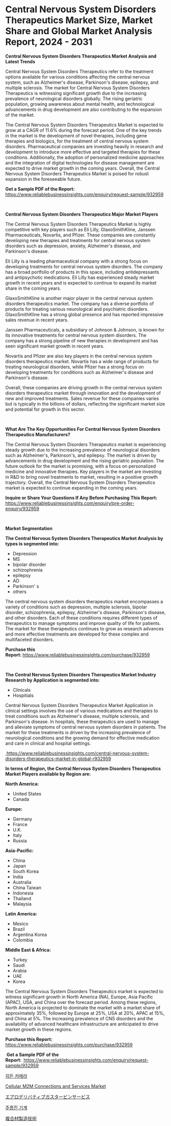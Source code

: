 <p><h1>Central Nervous System Disorders Therapeutics Market Size, Market Share and Global Market Analysis Report, 2024 - 2031</h1></p><p><strong>Central Nervous System Disorders Therapeutics Market Analysis and Latest Trends</strong></p>
<p><p>Central Nervous System Disorders Therapeutics refer to the treatment options available for various conditions affecting the central nervous system, such as Alzheimer's disease, Parkinson's disease, epilepsy, and multiple sclerosis. The market for Central Nervous System Disorders Therapeutics is witnessing significant growth due to the increasing prevalence of neurological disorders globally. The rising geriatric population, growing awareness about mental health, and technological advancements in drug development are also contributing to the expansion of the market.</p><p>The Central Nervous System Disorders Therapeutics Market is expected to grow at a CAGR of 11.6% during the forecast period. One of the key trends in the market is the development of novel therapies, including gene therapies and biologics, for the treatment of central nervous system disorders. Pharmaceutical companies are investing heavily in research and development to introduce more effective and targeted therapies for these conditions. Additionally, the adoption of personalized medicine approaches and the integration of digital technologies for disease management are expected to drive market growth in the coming years. Overall, the Central Nervous System Disorders Therapeutics Market is poised for robust expansion in the foreseeable future.</p></p>
<p><strong>Get a Sample PDF of the Report:&nbsp;</strong> <a href="https://www.reliablebusinessinsights.com/enquiry/request-sample/932959">https://www.reliablebusinessinsights.com/enquiry/request-sample/932959</a></p>
<p>&nbsp;</p>
<p><strong>Central Nervous System Disorders Therapeutics Major Market Players</strong></p>
<p><p>The Central Nervous System Disorders Therapeutics Market is highly competitive with key players such as Eli Lilly, GlaxoSmithKline, Janssen Pharmaceuticals, Novartis, and Pfizer. These companies are constantly developing new therapies and treatments for central nervous system disorders such as depression, anxiety, Alzheimer's disease, and Parkinson's disease.</p><p>Eli Lilly is a leading pharmaceutical company with a strong focus on developing treatments for central nervous system disorders. The company has a broad portfolio of products in this space, including antidepressants and antipsychotic medications. Eli Lilly has experienced steady market growth in recent years and is expected to continue to expand its market share in the coming years.</p><p>GlaxoSmithKline is another major player in the central nervous system disorders therapeutics market. The company has a diverse portfolio of products for treating various neurological and psychiatric disorders. GlaxoSmithKline has a strong global presence and has reported impressive sales revenue in recent years.</p><p>Janssen Pharmaceuticals, a subsidiary of Johnson & Johnson, is known for its innovative treatments for central nervous system disorders. The company has a strong pipeline of new therapies in development and has seen significant market growth in recent years.</p><p>Novartis and Pfizer are also key players in the central nervous system disorders therapeutics market. Novartis has a wide range of products for treating neurological disorders, while Pfizer has a strong focus on developing treatments for conditions such as Alzheimer's disease and Parkinson's disease.</p><p>Overall, these companies are driving growth in the central nervous system disorders therapeutics market through innovation and the development of new and improved treatments. Sales revenue for these companies varies but is typically in the billions of dollars, reflecting the significant market size and potential for growth in this sector.</p></p>
<p>&nbsp;</p>
<p><strong>What Are The Key Opportunities For Central Nervous System Disorders Therapeutics Manufacturers?</strong></p>
<p><p>The Central Nervous System Disorders Therapeutics market is experiencing steady growth due to the increasing prevalence of neurological disorders such as Alzheimer's, Parkinson's, and epilepsy. The market is driven by advancements in drug development and the rising geriatric population. The future outlook for the market is promising, with a focus on personalized medicine and innovative therapies. Key players in the market are investing in R&D to bring novel treatments to market, resulting in a positive growth trajectory. Overall, the Central Nervous System Disorders Therapeutics market is expected to continue expanding in the coming years.</p></p>
<p><strong>Inquire or Share Your Questions If Any Before Purchasing This Report:</strong> <a href="https://www.reliablebusinessinsights.com/enquiry/pre-order-enquiry/932959">https://www.reliablebusinessinsights.com/enquiry/pre-order-enquiry/932959</a></p>
<p>&nbsp;</p>
<p><strong>Market Segmentation</strong></p>
<p><strong>The Central Nervous System Disorders Therapeutics Market Analysis by types is segmented into:</strong></p>
<p><ul><li>Depression</li><li>MS</li><li>bipolar disorder</li><li>schizophrenia</li><li>epilepsy</li><li>AD</li><li>Parkinson' s</li><li>others</li></ul></p>
<p><p>The central nervous system disorders therapeutics market encompasses a variety of conditions such as depression, multiple sclerosis, bipolar disorder, schizophrenia, epilepsy, Alzheimer's disease, Parkinson's disease, and other disorders. Each of these conditions requires different types of therapeutics to manage symptoms and improve quality of life for patients. The market for these therapeutics continues to grow as research advances and more effective treatments are developed for these complex and multifaceted disorders.</p></p>
<p><strong>Purchase this Report:&nbsp;</strong><a href="https://www.reliablebusinessinsights.com/purchase/932959">https://www.reliablebusinessinsights.com/purchase/932959</a></p>
<p>&nbsp;</p>
<p><strong>The Central Nervous System Disorders Therapeutics Market Industry Research by Application is segmented into:</strong></p>
<p><ul><li>Clinicals</li><li>Hospitials</li></ul></p>
<p><p>Central Nervous System Disorders Therapeutics Market Application in clinical settings involves the use of various medications and therapies to treat conditions such as Alzheimer's disease, multiple sclerosis, and Parkinson's disease. In hospitals, these therapeutics are used to manage and alleviate symptoms of central nervous system disorders in patients. The market for these treatments is driven by the increasing prevalence of neurological conditions and the growing demand for effective medication and care in clinical and hospital settings.</p></p>
<p><a href="https://www.reliablebusinessinsights.com/central-nervous-system-disorders-therapeutics-market-in-global-r932959">&nbsp;https://www.reliablebusinessinsights.com/central-nervous-system-disorders-therapeutics-market-in-global-r932959</a></p>
<p><strong>In terms of Region, the Central Nervous System Disorders Therapeutics Market Players available by Region are:</strong></p>
<p>
    <p> <strong> North America: </strong>
        <ul>
            <li>United States</li>
            <li>Canada</li>
        </ul>
        </p> 
    <p> <strong> Europe: </strong>
        <ul>
            <li>Germany</li>
            <li>France</li>
            <li>U.K.</li>
            <li>Italy</li>
            <li>Russia</li>
        </ul>
        </p> 
    <p> <strong> Asia-Pacific: </strong>
        <ul>
            <li>China</li>
            <li>Japan</li>
            <li>South Korea</li>
            <li>India</li>
            <li>Australia</li>
            <li>China Taiwan</li>
            <li>Indonesia</li>
            <li>Thailand</li>
            <li>Malaysia</li>
        </ul>
        </p> 
    <p> <strong> Latin America: </strong>
        <ul>
            <li>Mexico</li>
            <li>Brazil</li>
            <li>Argentina Korea</li>
            <li>Colombia</li>
        </ul>
        </p> 
    <p> <strong> Middle East & Africa: </strong>
        <ul>
            <li>Turkey</li>
            <li>Saudi</li>
            <li>Arabia</li>
            <li>UAE</li>
            <li>Korea</li>
        </ul>
    </p>
    </p>
<p><p>The Central Nervous System Disorders Therapeutics market is expected to witness significant growth in North America (NA), Europe, Asia Pacific (APAC), USA, and China over the forecast period. Among these regions, North America is projected to dominate the market with a market share of approximately 35%, followed by Europe at 25%, USA at 20%, APAC at 15%, and China at 5%. The increasing prevalence of CNS disorders and the availability of advanced healthcare infrastructure are anticipated to drive market growth in these regions.</p></p>
<p><strong>Purchase this Report: </strong><a href="https://www.reliablebusinessinsights.com/purchase/932959">https://www.reliablebusinessinsights.com/purchase/932959</a></p>
<p>&nbsp;<strong>Get a Sample PDF of the Report:&nbsp;&nbsp;</strong><a href="https://www.reliablebusinessinsights.com/enquiry/request-sample/932959">https://www.reliablebusinessinsights.com/enquiry/request-sample/932959</a></p>
<p><strong></strong></p>
<p><p><a href="https://medium.com/@kylevasquez266/%ED%9E%88%EB%93%A0-%EC%B9%B4%EB%A9%94%EB%9D%BC-%EC%8B%9C%EC%9E%A5-%EA%B7%9C%EB%AA%A8-%EC%8B%9C%EC%9E%A5-%EC%A0%84%EB%A7%9D-%EB%B0%8F-%EC%8B%9C%EC%9E%A5-%EC%98%88%EC%B8%A1-2024%EB%85%84%EB%B6%80%ED%84%B0-2031%EB%85%84%EA%B9%8C%EC%A7%80-cdc0f862069e">히든 카메라</a></p><p><a href="https://github.com/JuliaFadel1922/Market-Research-Report-List-1/blob/main/cellular-m2m-connections-and-services-market.md">Cellular M2M Connections and Services Market</a></p><p><a href="https://medium.com/@timslater46/%E3%82%A8%E3%82%A2%E3%83%AD%E3%83%87%E3%83%AA%E3%83%90%E3%83%86%E3%82%A3%E3%83%96%E3%82%AC%E3%82%B9%E3%82%BF%E3%83%BC%E3%83%93%E3%83%B3%E3%82%B5%E3%83%BC%E3%83%93%E3%82%B9%E5%B8%82%E5%A0%B4%E3%81%AE%E8%A6%8F%E6%A8%A1%E3%81%A8%E5%B8%82%E5%A0%B4%E5%8B%95%E5%90%91-%E5%AE%8C%E5%85%A8%E3%81%AA%E6%A5%AD%E7%95%8C%E6%A6%82%E8%A6%81-2024%E5%B9%B4%E3%81%8B%E3%82%892031%E5%B9%B4%E3%81%BE%E3%81%A7-3d4446225cf1">エアロデリバティブガスタービンサービス</a></p><p><a href="https://github.com/JohnQuil1917/Market-Research-Report-List-1/blob/main/793563277459.md">주름진 기계</a></p><p><a href="https://github.com/DudleyFerry/Market-Research-Report-List-1/blob/main/550991683650.md">複合材製造技術</a></p></p>